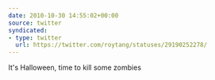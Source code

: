```yaml
---
date: 2010-10-30 14:55:02+00:00
source: twitter
syndicated:
- type: twitter
  url: https://twitter.com/roytang/statuses/29190252278/
---
```


It's Halloween, time to kill some zombies